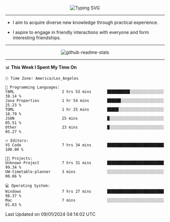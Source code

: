 <p align="center">
  <img src="https://readme-typing-svg.demolab.com?font=Fira+Code&weight=500&size=32&duration=2500&pause=1600&center=true&vCenter=true&random=false&width=1024&height=64&lines=Hi+there+%F0%9F%91%8B;I'm+delighted+you+could+make+it+here+%F0%9F%8E%89;I'm+Harry%2C+a+college+student+still+finding+my+way" alt="Typing SVG" />
</p>


---


- I aim to acquire diverse new knowledge through practical experience.

- I aspire to engage in friendly interactions with everyone and form interesting friendships.


---


<p align="center">
  <img src="https://github-readme-stats.vercel.app/api?username=Harry-Jing&show_icons=true" alt="github-readme-stats"/>
</p>


---

<!--START_SECTION:waka-->
📊 **This Week I Spent My Time On** 

```text
🕑︎ Time Zone: America/Los_Angeles

💬 Programming Languages: 
YAML                     2 hrs 53 mins       ██████████░░░░░░░░░░░░░░░   38.14 % 
Java Properties          1 hr 54 mins        ██████░░░░░░░░░░░░░░░░░░░   25.23 % 
TOML                     1 hr 25 mins        █████░░░░░░░░░░░░░░░░░░░░   18.79 % 
JSON                     25 mins             █░░░░░░░░░░░░░░░░░░░░░░░░   05.51 % 
Other                    23 mins             █░░░░░░░░░░░░░░░░░░░░░░░░   05.27 % 

🔥 Editors: 
VS Code                  7 hrs 34 mins       █████████████████████████   100.00 % 

🐱‍💻 Projects: 
Unknown Project          7 hrs 31 mins       █████████████████████████   99.34 % 
UW-timetable-planner     3 mins              ░░░░░░░░░░░░░░░░░░░░░░░░░   00.66 % 

💻 Operating System: 
Windows                  7 hrs 27 mins       █████████████████████████   98.37 % 
Mac                      7 mins              ░░░░░░░░░░░░░░░░░░░░░░░░░   01.63 % 
```


 Last Updated on 09/01/2024 04:14:02 UTC
<!--END_SECTION:waka-->
